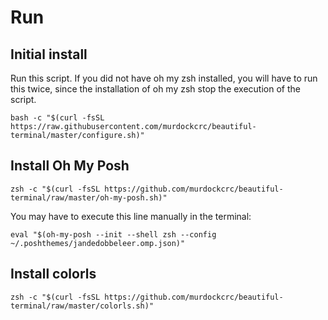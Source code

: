# Run

## Initial install

Run this script. If you did not have oh my zsh installed, you will have to run this twice, since the installation of oh my zsh stop the execution of the script.

```
bash -c "$(curl -fsSL https://raw.githubusercontent.com/murdockcrc/beautiful-terminal/master/configure.sh)"
```

## Install Oh My Posh
```
zsh -c "$(curl -fsSL https://github.com/murdockcrc/beautiful-terminal/raw/master/oh-my-posh.sh)"
```

You may have to execute this line manually in the terminal:

```
eval "$(oh-my-posh --init --shell zsh --config ~/.poshthemes/jandedobbeleer.omp.json)"
```

## Install colorls

```
zsh -c "$(curl -fsSL https://github.com/murdockcrc/beautiful-terminal/raw/master/colorls.sh)"
```